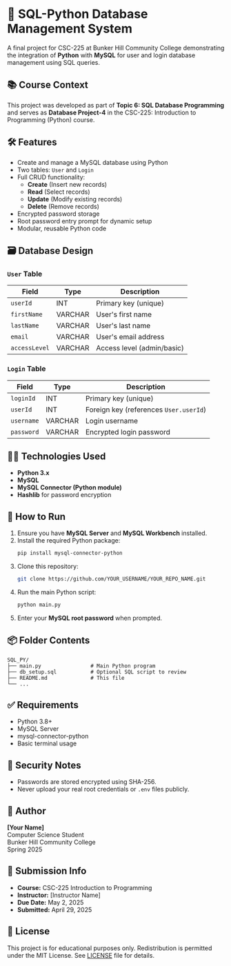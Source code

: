 # 🐍 SQL-Python Database Management System

A final project for CSC-225 at Bunker Hill Community College demonstrating the integration of **Python** with **MySQL** for user and login database management using SQL queries.

## 📚 Course Context

This project was developed as part of **Topic 6: SQL Database Programming** and serves as **Database Project-4** in the CSC-225: Introduction to Programming (Python) course.

## 🛠 Features

- Create and manage a MySQL database using Python
- Two tables: `User` and `Login`
- Full CRUD functionality:
  - **Create** (Insert new records)
  - **Read** (Select records)
  - **Update** (Modify existing records)
  - **Delete** (Remove records)
- Encrypted password storage
- Root password entry prompt for dynamic setup
- Modular, reusable Python code

## 🗃️ Database Design

### `User` Table

| Field        | Type     | Description                  |
|--------------|----------|------------------------------|
| `userId`     | INT      | Primary key (unique)         |
| `firstName`  | VARCHAR  | User's first name            |
| `lastName`   | VARCHAR  | User's last name             |
| `email`      | VARCHAR  | User's email address         |
| `accessLevel`| VARCHAR  | Access level (admin/basic)   |

### `Login` Table

| Field        | Type     | Description                           |
|--------------|----------|---------------------------------------|
| `loginId`    | INT      | Primary key (unique)                  |
| `userId`     | INT      | Foreign key (references `User.userId`)|
| `username`   | VARCHAR  | Login username                        |
| `password`   | VARCHAR  | Encrypted login password              |

## 🧑‍💻 Technologies Used

- **Python 3.x**
- **MySQL**
- **MySQL Connector (Python module)**
- **Hashlib** for password encryption

## 🚀 How to Run

1. Ensure you have **MySQL Server** and **MySQL Workbench** installed.
2. Install the required Python package:
   ```bash
   pip install mysql-connector-python
   ```
3. Clone this repository:
   ```bash
   git clone https://github.com/YOUR_USERNAME/YOUR_REPO_NAME.git
   ```
4. Run the main Python script:
   ```bash
   python main.py
   ```
5. Enter your **MySQL root password** when prompted.

## 📦 Folder Contents

```
SQL_PY/
├── main.py                # Main Python program
├── db_setup.sql           # Optional SQL script to review
├── README.md              # This file
└── ...
```

## ✅ Requirements

- Python 3.8+
- MySQL Server
- mysql-connector-python
- Basic terminal usage

## 🔐 Security Notes

- Passwords are stored encrypted using SHA-256.
- Never upload your real root credentials or `.env` files publicly.

## 👤 Author

**[Your Name]**  
Computer Science Student  
Bunker Hill Community College  
Spring 2025

## 📅 Submission Info

- **Course:** CSC-225 Introduction to Programming
- **Instructor:** [Instructor Name]
- **Due Date:** May 2, 2025
- **Submitted:** April 29, 2025

## 📝 License

This project is for educational purposes only. Redistribution is permitted under the MIT License. See [LICENSE](LICENSE) file for details.
